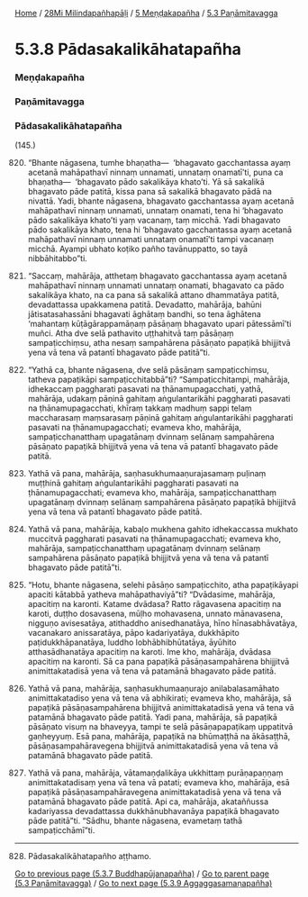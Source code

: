 
[Home](/) / [28Mi Milindapañhapāḷi](/tipitaka/28Mi.md) / [5 Meṇḍakapañha](/tipitaka/28Mi/5.md) / [5.3 Paṇāmitavagga](/tipitaka/28Mi/5/5.3.md)

# 5.3.8 Pādasakalikāhatapañha

### Meṇḍakapañha

### Paṇāmitavagga

### Pādasakalikāhatapañha

(145.)

820. “Bhante nāgasena, tumhe bhaṇatha—  ‘bhagavato gacchantassa ayaṃ acetanā mahāpathavī ninnaṃ unnamati, unnataṃ onamatī’ti, puna ca bhaṇatha—  ‘bhagavato pādo sakalikāya khato’ti. Yā sā sakalikā bhagavato pāde patitā, kissa pana sā sakalikā bhagavato pādā na nivattā. Yadi, bhante nāgasena, bhagavato gacchantassa ayaṃ acetanā mahāpathavī ninnaṃ unnamati, unnataṃ onamati, tena hi ‘bhagavato pādo sakalikāya khato’ti yaṃ vacanaṃ, taṃ micchā. Yadi bhagavato pādo sakalikāya khato, tena hi ‘bhagavato gacchantassa ayaṃ acetanā mahāpathavī ninnaṃ unnamati unnataṃ onamatī’ti tampi vacanaṃ micchā. Ayampi ubhato koṭiko pañho tavānuppatto, so tayā nibbāhitabbo”ti.

821. “Saccaṃ, mahārāja, atthetaṃ bhagavato gacchantassa ayaṃ acetanā mahāpathavī ninnaṃ unnamati unnataṃ onamati, bhagavato ca pādo sakalikāya khato, na ca pana sā sakalikā attano dhammatāya patitā, devadattassa upakkamena patitā. Devadatto, mahārāja, bahūni jātisatasahassāni bhagavati āghātaṃ bandhi, so tena āghātena ‘mahantaṃ kūṭāgārappamāṇaṃ pāsāṇaṃ bhagavato upari pātessāmī’ti muñci. Atha dve selā pathavito uṭṭhahitvā taṃ pāsāṇaṃ sampaṭicchiṃsu, atha nesaṃ sampahārena pāsāṇato papaṭikā bhijjitvā yena vā tena vā patantī bhagavato pāde patitā”ti.

822. “Yathā ca, bhante nāgasena, dve selā pāsāṇaṃ sampaṭicchiṃsu, tatheva papaṭikāpi sampaṭicchitabbā”ti? “Sampaṭicchitampi, mahārāja, idhekaccaṃ paggharati pasavati na ṭhānamupagacchati, yathā, mahārāja, udakaṃ pāṇinā gahitaṃ aṅgulantarikāhi paggharati pasavati na ṭhānamupagacchati, khīraṃ takkaṃ madhuṃ sappi telaṃ maccharasaṃ maṃsarasaṃ pāṇinā gahitaṃ aṅgulantarikāhi paggharati pasavati na ṭhānamupagacchati; evameva kho, mahārāja, sampaṭicchanatthaṃ upagatānaṃ dvinnaṃ selānaṃ sampahārena pāsāṇato papaṭikā bhijjitvā yena vā tena vā patantī bhagavato pāde patitā.

823. Yathā vā pana, mahārāja, saṇhasukhumaaṇurajasamaṃ puḷinaṃ muṭṭhinā gahitaṃ aṅgulantarikāhi paggharati pasavati na ṭhānamupagacchati; evameva kho, mahārāja, sampaṭicchanatthaṃ upagatānaṃ dvinnaṃ selānaṃ sampahārena pāsāṇato papaṭikā bhijjitvā yena vā tena vā patantī bhagavato pāde patitā.

824. Yathā vā pana, mahārāja, kabaḷo mukhena gahito idhekaccassa mukhato muccitvā paggharati pasavati na ṭhānamupagacchati; evameva kho, mahārāja, sampaṭicchanatthaṃ upagatānaṃ dvinnaṃ selānaṃ sampahārena pāsāṇato papaṭikā bhijjitvā yena vā tena vā patantī bhagavato pāde patitā”ti.

825. “Hotu, bhante nāgasena, selehi pāsāṇo sampaṭicchito, atha papaṭikāyapi apaciti kātabbā yatheva mahāpathaviyā”ti? “Dvādasime, mahārāja, apacitiṃ na karonti. Katame dvādasa? Ratto rāgavasena apacitiṃ na karoti, duṭṭho dosavasena, mūḷho mohavasena, unnato mānavasena, nigguṇo avisesatāya, atithaddho anisedhanatāya, hīno hīnasabhāvatāya, vacanakaro anissaratāya, pāpo kadariyatāya, dukkhāpito paṭidukkhāpanatāya, luddho lobhābhibhūtatāya, āyūhito atthasādhanatāya apacitiṃ na karoti. Ime kho, mahārāja, dvādasa apacitiṃ na karonti. Sā ca pana papaṭikā pāsāṇasampahārena bhijjitvā animittakatadisā yena vā tena vā patamānā bhagavato pāde patitā.

826. Yathā vā pana, mahārāja, saṇhasukhumaaṇurajo anilabalasamāhato animittakatadiso yena vā tena vā abhikirati; evameva kho, mahārāja, sā papaṭikā pāsāṇasampahārena bhijjitvā animittakatadisā yena vā tena vā patamānā bhagavato pāde patitā. Yadi pana, mahārāja, sā papaṭikā pāsāṇato visuṃ na bhaveyya, tampi te selā pāsāṇapapaṭikaṃ uppatitvā gaṇheyyuṃ. Esā pana, mahārāja, papaṭikā na bhūmaṭṭhā na ākāsaṭṭhā, pāsāṇasampahāravegena bhijjitvā animittakatadisā yena vā tena vā patamānā bhagavato pāde patitā.

827. Yathā vā pana, mahārāja, vātamaṇḍalikāya ukkhittaṃ purāṇapaṇṇaṃ animittakatadisaṃ yena vā tena vā patati; evameva kho, mahārāja, esā papaṭikā pāsāṇasampahāravegena animittakatadisā yena vā tena vā patamānā bhagavato pāde patitā. Api ca, mahārāja, akataññussa kadariyassa devadattassa dukkhānubhavanāya papaṭikā bhagavato pāde patitā”ti. “Sādhu, bhante nāgasena, evametaṃ tathā sampaṭicchāmī”ti.

---

828. Pādasakalikāhatapañho aṭṭhamo.



[Go to previous page (5.3.7 Buddhapūjanapañha)](/tipitaka/28Mi/5/5.3/5.3.7.md) / [Go to parent page (5.3 Paṇāmitavagga)](/tipitaka/28Mi/5/5.3.md) / [Go to next page (5.3.9 Aggaggasamaṇapañha)](/tipitaka/28Mi/5/5.3/5.3.9.md)


